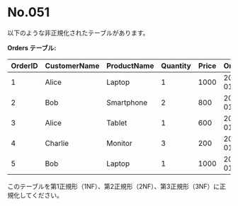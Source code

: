 # No.051

以下のような非正規化されたテーブルがあります。

**Orders テーブル:**

| OrderID | CustomerName | ProductName | Quantity | Price | OrderDate  |
|---------|--------------|-------------|----------|-------|------------|
| 1       | Alice        | Laptop      | 1        | 1000  | 2024-01-10 |
| 2       | Bob          | Smartphone  | 2        | 800   | 2024-01-12 |
| 3       | Alice        | Tablet      | 1        | 600   | 2024-01-15 |
| 4       | Charlie      | Monitor     | 3        | 200   | 2024-01-20 |
| 5       | Bob          | Laptop      | 1        | 1000  | 2024-01-25 |

このテーブルを第1正規形（1NF）、第2正規形（2NF）、第3正規形（3NF）に正規化してください。
